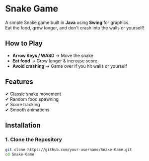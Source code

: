 # Snake Game

A simple Snake game built in **Java** using **Swing** for graphics.  
Eat the food, grow longer, and don't crash into the walls or yourself!  

## How to Play
- **Arrow Keys / WASD** → Move the snake
- **Eat food** → Grow longer & increase score
- **Avoid crashing** → Game over if you hit walls or yourself

## Features
✔ Classic snake movement  
✔ Random food spawning  
✔ Score tracking  
✔ Smooth animations  

## Installation
### 1. Clone the Repository
```sh
git clone https://github.com/your-username/Snake-Game.git
cd Snake-Game

